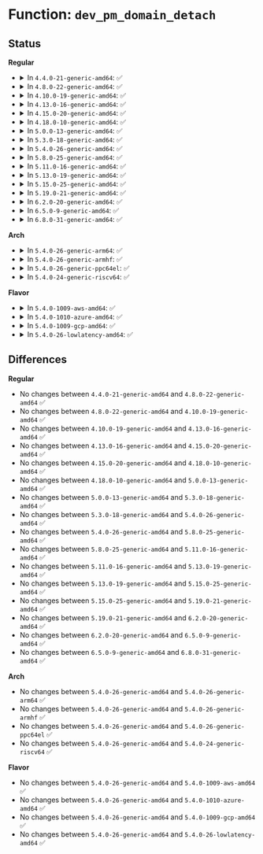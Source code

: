 # Function: <code>dev_pm_domain_detach</code>

## Status
<b>Regular</b>
<ul>
<li>
<details>
<summary>In <code>4.4.0-21-generic-amd64</code>: ✅</summary>

```c
void dev_pm_domain_detach(struct device * dev, bool power_off)
```

```json
{
  "name": "dev_pm_domain_detach",
  "collision_type": "Unique Global",
  "inline_type": "No",
  "funcs": [
    {
      "addr": 18446744071584434576,
      "name": "dev_pm_domain_detach",
      "external": true,
      "loc": "drivers/base/power/common.c:125",
      "file": "drivers/base/power/common.c",
      "inline": "seen, unknown",
      "caller_inline": [],
      "caller_func": [
        "drivers/base/platform.c:platform_drv_shutdown",
        "drivers/base/platform.c:platform_drv_remove",
        "drivers/base/platform.c:platform_drv_probe",
        "drivers/spi/spi.c:spi_drv_remove",
        "drivers/spi/spi.c:spi_drv_probe",
        "drivers/i2c/i2c-core.c:i2c_device_remove",
        "drivers/i2c/i2c-core.c:i2c_device_probe",
        "drivers/mmc/core/sdio_bus.c:sdio_bus_remove",
        "drivers/mmc/core/sdio_bus.c:sdio_bus_probe"
      ]
    }
  ],
  "symbols": [
    {
      "addr": 18446744071584434576,
      "name": "dev_pm_domain_detach",
      "section": ".text",
      "bind": "STB_GLOBAL",
      "size": 42
    }
  ]
}
```
</details>
</li>
<li>
<details>
<summary>In <code>4.8.0-22-generic-amd64</code>: ✅</summary>

```c
void dev_pm_domain_detach(struct device * dev, bool power_off)
```

```json
{
  "name": "dev_pm_domain_detach",
  "collision_type": "Unique Global",
  "inline_type": "No",
  "funcs": [
    {
      "addr": 18446744071584770448,
      "name": "dev_pm_domain_detach",
      "external": true,
      "loc": "drivers/base/power/common.c:127",
      "file": "drivers/base/power/common.c",
      "inline": "seen, unknown",
      "caller_inline": [],
      "caller_func": [
        "drivers/base/platform.c:platform_drv_remove",
        "drivers/base/platform.c:platform_drv_probe",
        "drivers/spi/spi.c:spi_drv_remove",
        "drivers/spi/spi.c:spi_drv_probe",
        "drivers/i2c/i2c-core.c:i2c_device_remove",
        "drivers/i2c/i2c-core.c:i2c_device_probe",
        "drivers/mmc/core/sdio_bus.c:sdio_bus_remove",
        "drivers/mmc/core/sdio_bus.c:sdio_bus_probe"
      ]
    }
  ],
  "symbols": [
    {
      "addr": 18446744071584770448,
      "name": "dev_pm_domain_detach",
      "section": ".text",
      "bind": "STB_GLOBAL",
      "size": 42
    }
  ]
}
```
</details>
</li>
<li>
<details>
<summary>In <code>4.10.0-19-generic-amd64</code>: ✅</summary>

```c
void dev_pm_domain_detach(struct device * dev, bool power_off)
```

```json
{
  "name": "dev_pm_domain_detach",
  "collision_type": "Unique Global",
  "inline_type": "No",
  "funcs": [
    {
      "addr": 18446744071584960848,
      "name": "dev_pm_domain_detach",
      "external": true,
      "loc": "drivers/base/power/common.c:127",
      "file": "drivers/base/power/common.c",
      "inline": "seen, unknown",
      "caller_inline": [],
      "caller_func": [
        "drivers/base/platform.c:platform_drv_remove",
        "drivers/base/platform.c:platform_drv_probe",
        "drivers/spi/spi.c:spi_drv_remove",
        "drivers/spi/spi.c:spi_drv_probe",
        "drivers/i2c/i2c-core.c:i2c_device_remove",
        "drivers/i2c/i2c-core.c:i2c_device_probe",
        "drivers/mmc/core/sdio_bus.c:sdio_bus_remove",
        "drivers/mmc/core/sdio_bus.c:sdio_bus_probe"
      ]
    }
  ],
  "symbols": [
    {
      "addr": 18446744071584960848,
      "name": "dev_pm_domain_detach",
      "section": ".text",
      "bind": "STB_GLOBAL",
      "size": 42
    }
  ]
}
```
</details>
</li>
<li>
<details>
<summary>In <code>4.13.0-16-generic-amd64</code>: ✅</summary>

```c
void dev_pm_domain_detach(struct device * dev, bool power_off)
```

```json
{
  "name": "dev_pm_domain_detach",
  "collision_type": "Unique Global",
  "inline_type": "No",
  "funcs": [
    {
      "addr": 18446744071585045520,
      "name": "dev_pm_domain_detach",
      "external": true,
      "loc": "drivers/base/power/common.c:127",
      "file": "drivers/base/power/common.c",
      "inline": "seen, unknown",
      "caller_inline": [],
      "caller_func": [
        "drivers/base/platform.c:platform_drv_remove",
        "drivers/base/platform.c:platform_drv_probe",
        "drivers/spi/spi.c:spi_drv_remove",
        "drivers/spi/spi.c:spi_drv_probe",
        "drivers/mmc/core/sdio_bus.c:sdio_bus_remove",
        "drivers/mmc/core/sdio_bus.c:sdio_bus_probe"
      ]
    }
  ],
  "symbols": [
    {
      "addr": 18446744071585045520,
      "name": "dev_pm_domain_detach",
      "section": ".text",
      "bind": "STB_GLOBAL",
      "size": 43
    }
  ]
}
```
</details>
</li>
<li>
<details>
<summary>In <code>4.15.0-20-generic-amd64</code>: ✅</summary>

```c
void dev_pm_domain_detach(struct device * dev, bool power_off)
```

```json
{
  "name": "dev_pm_domain_detach",
  "collision_type": "Unique Global",
  "inline_type": "No",
  "funcs": [
    {
      "addr": 18446744071585468336,
      "name": "dev_pm_domain_detach",
      "external": true,
      "loc": "drivers/base/power/common.c:127",
      "file": "drivers/base/power/common.c",
      "inline": "seen, unknown",
      "caller_inline": [],
      "caller_func": [
        "drivers/base/platform.c:platform_drv_remove",
        "drivers/base/platform.c:platform_drv_probe",
        "drivers/spi/spi.c:spi_drv_remove",
        "drivers/spi/spi.c:spi_drv_probe",
        "drivers/mmc/core/sdio_bus.c:sdio_bus_remove",
        "drivers/mmc/core/sdio_bus.c:sdio_bus_probe"
      ]
    }
  ],
  "symbols": [
    {
      "addr": 18446744071585468336,
      "name": "dev_pm_domain_detach",
      "section": ".text",
      "bind": "STB_GLOBAL",
      "size": 46
    }
  ]
}
```
</details>
</li>
<li>
<details>
<summary>In <code>4.18.0-10-generic-amd64</code>: ✅</summary>

```c
void dev_pm_domain_detach(struct device * dev, bool power_off)
```

```json
{
  "name": "dev_pm_domain_detach",
  "collision_type": "Unique Global",
  "inline_type": "No",
  "funcs": [
    {
      "addr": 18446744071585712224,
      "name": "dev_pm_domain_detach",
      "external": true,
      "loc": "drivers/base/power/common.c:168",
      "file": "drivers/base/power/common.c",
      "inline": "seen, unknown",
      "caller_inline": [],
      "caller_func": [
        "drivers/base/platform.c:platform_drv_remove",
        "drivers/base/platform.c:platform_drv_probe",
        "drivers/spi/spi.c:spi_drv_remove",
        "drivers/spi/spi.c:spi_drv_probe",
        "drivers/i2c/i2c-core-base.c:i2c_device_remove",
        "drivers/i2c/i2c-core-base.c:i2c_device_probe",
        "drivers/mmc/core/sdio_bus.c:sdio_bus_remove",
        "drivers/mmc/core/sdio_bus.c:sdio_bus_probe"
      ]
    }
  ],
  "symbols": [
    {
      "addr": 18446744071585712224,
      "name": "dev_pm_domain_detach",
      "section": ".text",
      "bind": "STB_GLOBAL",
      "size": 45
    }
  ]
}
```
</details>
</li>
<li>
<details>
<summary>In <code>5.0.0-13-generic-amd64</code>: ✅</summary>

```c
void dev_pm_domain_detach(struct device * dev, bool power_off)
```

```json
{
  "name": "dev_pm_domain_detach",
  "collision_type": "Unique Global",
  "inline_type": "No",
  "funcs": [
    {
      "addr": 18446744071585843888,
      "name": "dev_pm_domain_detach",
      "external": true,
      "loc": "drivers/base/power/common.c:185",
      "file": "drivers/base/power/common.c",
      "inline": "seen, unknown",
      "caller_inline": [],
      "caller_func": [
        "drivers/tty/serdev/core.c:serdev_drv_remove",
        "drivers/tty/serdev/core.c:serdev_drv_probe",
        "drivers/base/platform.c:platform_drv_remove",
        "drivers/base/platform.c:platform_drv_probe",
        "drivers/spi/spi.c:spi_drv_remove",
        "drivers/spi/spi.c:spi_drv_probe",
        "drivers/i2c/i2c-core-base.c:i2c_device_remove",
        "drivers/i2c/i2c-core-base.c:i2c_device_probe",
        "drivers/mmc/core/sdio_bus.c:sdio_bus_remove",
        "drivers/mmc/core/sdio_bus.c:sdio_bus_probe"
      ]
    }
  ],
  "symbols": [
    {
      "addr": 18446744071585843888,
      "name": "dev_pm_domain_detach",
      "section": ".text",
      "bind": "STB_GLOBAL",
      "size": 45
    }
  ]
}
```
</details>
</li>
<li>
<details>
<summary>In <code>5.3.0-18-generic-amd64</code>: ✅</summary>

```c
void dev_pm_domain_detach(struct device * dev, bool power_off)
```

```json
{
  "name": "dev_pm_domain_detach",
  "collision_type": "Unique Global",
  "inline_type": "No",
  "funcs": [
    {
      "addr": 18446744071586080096,
      "name": "dev_pm_domain_detach",
      "external": true,
      "loc": "drivers/base/power/common.c:183",
      "file": "drivers/base/power/common.c",
      "inline": "seen, unknown",
      "caller_inline": [],
      "caller_func": [
        "drivers/tty/serdev/core.c:serdev_drv_remove",
        "drivers/tty/serdev/core.c:serdev_drv_probe",
        "drivers/base/platform.c:platform_drv_remove",
        "drivers/base/platform.c:platform_drv_probe",
        "drivers/spi/spi.c:spi_drv_remove",
        "drivers/spi/spi.c:spi_drv_probe",
        "drivers/i2c/i2c-core-base.c:i2c_device_remove",
        "drivers/i2c/i2c-core-base.c:i2c_device_probe",
        "drivers/mmc/core/sdio_bus.c:sdio_bus_remove",
        "drivers/mmc/core/sdio_bus.c:sdio_bus_probe",
        "drivers/soundwire/bus_type.c:sdw_drv_remove",
        "drivers/soundwire/bus_type.c:sdw_drv_probe"
      ]
    }
  ],
  "symbols": [
    {
      "addr": 18446744071586080096,
      "name": "dev_pm_domain_detach",
      "section": ".text",
      "bind": "STB_GLOBAL",
      "size": 45
    }
  ]
}
```
</details>
</li>
<li>
<details>
<summary>In <code>5.4.0-26-generic-amd64</code>: ✅</summary>

```c
void dev_pm_domain_detach(struct device * dev, bool power_off)
```

```json
{
  "name": "dev_pm_domain_detach",
  "collision_type": "Unique Global",
  "inline_type": "No",
  "funcs": [
    {
      "addr": 18446744071586228528,
      "name": "dev_pm_domain_detach",
      "external": true,
      "loc": "drivers/base/power/common.c:183",
      "file": "drivers/base/power/common.c",
      "inline": "seen, unknown",
      "caller_inline": [],
      "caller_func": [
        "drivers/tty/serdev/core.c:serdev_drv_remove",
        "drivers/tty/serdev/core.c:serdev_drv_probe",
        "drivers/base/platform.c:platform_drv_remove",
        "drivers/base/platform.c:platform_drv_probe",
        "drivers/spi/spi.c:spi_drv_remove",
        "drivers/spi/spi.c:spi_drv_probe",
        "drivers/i2c/i2c-core-base.c:i2c_device_remove",
        "drivers/i2c/i2c-core-base.c:i2c_device_probe",
        "drivers/mmc/core/sdio_bus.c:sdio_bus_remove",
        "drivers/mmc/core/sdio_bus.c:sdio_bus_probe"
      ]
    }
  ],
  "symbols": [
    {
      "addr": 18446744071586228528,
      "name": "dev_pm_domain_detach",
      "section": ".text",
      "bind": "STB_GLOBAL",
      "size": 45
    }
  ]
}
```
</details>
</li>
<li>
<details>
<summary>In <code>5.8.0-25-generic-amd64</code>: ✅</summary>

```c
void dev_pm_domain_detach(struct device * dev, bool power_off)
```

```json
{
  "name": "dev_pm_domain_detach",
  "collision_type": "Unique Global",
  "inline_type": "No",
  "funcs": [
    {
      "addr": 18446744071586994448,
      "name": "dev_pm_domain_detach",
      "external": true,
      "loc": "drivers/base/power/common.c:183",
      "file": "drivers/base/power/common.c",
      "inline": "seen, unknown",
      "caller_inline": [],
      "caller_func": [
        "drivers/tty/serdev/core.c:serdev_drv_remove",
        "drivers/tty/serdev/core.c:serdev_drv_probe",
        "drivers/base/platform.c:platform_drv_remove",
        "drivers/base/platform.c:platform_drv_probe",
        "drivers/spi/spi.c:spi_drv_remove",
        "drivers/spi/spi.c:spi_drv_probe",
        "drivers/i2c/i2c-core-base.c:i2c_device_remove",
        "drivers/i2c/i2c-core-base.c:i2c_device_probe",
        "drivers/opp/core.c:_opp_detach_genpd",
        "drivers/mmc/core/sdio_bus.c:sdio_bus_remove",
        "drivers/mmc/core/sdio_bus.c:sdio_bus_probe"
      ]
    }
  ],
  "symbols": [
    {
      "addr": 18446744071586994448,
      "name": "dev_pm_domain_detach",
      "section": ".text",
      "bind": "STB_GLOBAL",
      "size": 45
    }
  ]
}
```
</details>
</li>
<li>
<details>
<summary>In <code>5.11.0-16-generic-amd64</code>: ✅</summary>

```c
void dev_pm_domain_detach(struct device * dev, bool power_off)
```

```json
{
  "name": "dev_pm_domain_detach",
  "collision_type": "Unique Global",
  "inline_type": "No",
  "funcs": [
    {
      "addr": 18446744071587079200,
      "name": "dev_pm_domain_detach",
      "external": true,
      "loc": "drivers/base/power/common.c:183",
      "file": "drivers/base/power/common.c",
      "inline": "seen, unknown",
      "caller_inline": [],
      "caller_func": [
        "drivers/tty/serdev/core.c:serdev_drv_remove",
        "drivers/tty/serdev/core.c:serdev_drv_probe",
        "drivers/base/platform.c:platform_remove",
        "drivers/base/platform.c:platform_probe",
        "drivers/base/auxiliary.c:auxiliary_bus_remove",
        "drivers/base/auxiliary.c:auxiliary_bus_probe",
        "drivers/spi/spi.c:spi_remove",
        "drivers/spi/spi.c:spi_probe",
        "drivers/i2c/i2c-core-base.c:i2c_device_remove",
        "drivers/i2c/i2c-core-base.c:i2c_device_probe",
        "drivers/mmc/core/sdio_bus.c:sdio_bus_remove",
        "drivers/mmc/core/sdio_bus.c:sdio_bus_probe"
      ]
    }
  ],
  "symbols": [
    {
      "addr": 18446744071587079200,
      "name": "dev_pm_domain_detach",
      "section": ".text",
      "bind": "STB_GLOBAL",
      "size": 45
    }
  ]
}
```
</details>
</li>
<li>
<details>
<summary>In <code>5.13.0-19-generic-amd64</code>: ✅</summary>

```c
void dev_pm_domain_detach(struct device * dev, bool power_off)
```

```json
{
  "name": "dev_pm_domain_detach",
  "collision_type": "Unique Global",
  "inline_type": "No",
  "funcs": [
    {
      "addr": 18446744071586965472,
      "name": "dev_pm_domain_detach",
      "external": true,
      "loc": "drivers/base/power/common.c:183",
      "file": "drivers/base/power/common.c",
      "inline": "seen, unknown",
      "caller_inline": [],
      "caller_func": [
        "drivers/tty/serdev/core.c:serdev_drv_remove",
        "drivers/tty/serdev/core.c:serdev_drv_probe",
        "drivers/base/platform.c:platform_remove",
        "drivers/base/platform.c:platform_probe",
        "drivers/base/auxiliary.c:auxiliary_bus_remove",
        "drivers/base/auxiliary.c:auxiliary_bus_probe",
        "drivers/spi/spi.c:spi_remove",
        "drivers/spi/spi.c:spi_probe",
        "drivers/i2c/i2c-core-base.c:i2c_device_remove",
        "drivers/i2c/i2c-core-base.c:i2c_device_probe",
        "drivers/mmc/core/sdio_bus.c:sdio_bus_remove",
        "drivers/mmc/core/sdio_bus.c:sdio_bus_probe"
      ]
    }
  ],
  "symbols": [
    {
      "addr": 18446744071586965472,
      "name": "dev_pm_domain_detach",
      "section": ".text",
      "bind": "STB_GLOBAL",
      "size": 45
    }
  ]
}
```
</details>
</li>
<li>
<details>
<summary>In <code>5.15.0-25-generic-amd64</code>: ✅</summary>

```c
void dev_pm_domain_detach(struct device * dev, bool power_off)
```

```json
{
  "name": "dev_pm_domain_detach",
  "collision_type": "Unique Global",
  "inline_type": "No",
  "funcs": [
    {
      "addr": 18446744071587531616,
      "name": "dev_pm_domain_detach",
      "external": true,
      "loc": "drivers/base/power/common.c:183",
      "file": "drivers/base/power/common.c",
      "inline": "seen, unknown",
      "caller_inline": [],
      "caller_func": [
        "drivers/tty/serdev/core.c:serdev_drv_remove",
        "drivers/tty/serdev/core.c:serdev_drv_probe",
        "drivers/base/platform.c:platform_remove",
        "drivers/base/platform.c:platform_probe",
        "drivers/base/auxiliary.c:auxiliary_bus_remove",
        "drivers/base/auxiliary.c:auxiliary_bus_probe",
        "drivers/spi/spi.c:spi_remove",
        "drivers/spi/spi.c:spi_probe",
        "drivers/i2c/i2c-core-base.c:i2c_device_remove",
        "drivers/i2c/i2c-core-base.c:i2c_device_probe",
        "drivers/mmc/core/sdio_bus.c:sdio_bus_remove",
        "drivers/mmc/core/sdio_bus.c:sdio_bus_probe"
      ]
    }
  ],
  "symbols": [
    {
      "addr": 18446744071587531616,
      "name": "dev_pm_domain_detach",
      "section": ".text",
      "bind": "STB_GLOBAL",
      "size": 45
    }
  ]
}
```
</details>
</li>
<li>
<details>
<summary>In <code>5.19.0-21-generic-amd64</code>: ✅</summary>

```c
void dev_pm_domain_detach(struct device * dev, bool power_off)
```

```json
{
  "name": "dev_pm_domain_detach",
  "collision_type": "Unique Global",
  "inline_type": "No",
  "funcs": [
    {
      "addr": 18446744071588862480,
      "name": "dev_pm_domain_detach",
      "external": true,
      "loc": "drivers/base/power/common.c:183",
      "file": "drivers/base/power/common.c",
      "inline": "seen, unknown",
      "caller_inline": [],
      "caller_func": [
        "drivers/tty/serdev/core.c:serdev_drv_remove",
        "drivers/tty/serdev/core.c:serdev_drv_probe",
        "drivers/base/platform.c:platform_remove",
        "drivers/base/platform.c:platform_probe",
        "drivers/base/auxiliary.c:auxiliary_bus_remove",
        "drivers/base/auxiliary.c:auxiliary_bus_probe",
        "drivers/spi/spi.c:spi_remove",
        "drivers/spi/spi.c:spi_probe",
        "drivers/i2c/i2c-core-base.c:i2c_device_remove",
        "drivers/i2c/i2c-core-base.c:i2c_device_probe",
        "drivers/mmc/core/sdio_bus.c:sdio_bus_remove",
        "drivers/mmc/core/sdio_bus.c:sdio_bus_probe"
      ]
    }
  ],
  "symbols": [
    {
      "addr": 18446744071588862480,
      "name": "dev_pm_domain_detach",
      "section": ".text",
      "bind": "STB_GLOBAL",
      "size": 65
    }
  ]
}
```
</details>
</li>
<li>
<details>
<summary>In <code>6.2.0-20-generic-amd64</code>: ✅</summary>

```c
void dev_pm_domain_detach(struct device * dev, bool power_off)
```

```json
{
  "name": "dev_pm_domain_detach",
  "collision_type": "Unique Global",
  "inline_type": "No",
  "funcs": [
    {
      "addr": 18446744071590369520,
      "name": "dev_pm_domain_detach",
      "external": true,
      "loc": "drivers/base/power/common.c:183",
      "file": "drivers/base/power/common.c",
      "inline": "seen, unknown",
      "caller_inline": [],
      "caller_func": [
        "drivers/tty/serdev/core.c:serdev_drv_remove",
        "drivers/tty/serdev/core.c:serdev_drv_probe",
        "drivers/base/platform.c:platform_remove",
        "drivers/base/platform.c:platform_probe",
        "drivers/base/auxiliary.c:auxiliary_bus_remove",
        "drivers/base/auxiliary.c:auxiliary_bus_probe",
        "drivers/spi/spi.c:spi_remove",
        "drivers/spi/spi.c:spi_probe",
        "drivers/i2c/i2c-core-base.c:i2c_device_remove",
        "drivers/i2c/i2c-core-base.c:i2c_device_probe",
        "drivers/mmc/core/sdio_bus.c:sdio_bus_remove",
        "drivers/mmc/core/sdio_bus.c:sdio_bus_probe"
      ]
    }
  ],
  "symbols": [
    {
      "addr": 18446744071590369520,
      "name": "dev_pm_domain_detach",
      "section": ".text",
      "bind": "STB_GLOBAL",
      "size": 65
    }
  ]
}
```
</details>
</li>
<li>
<details>
<summary>In <code>6.5.0-9-generic-amd64</code>: ✅</summary>

```c
void dev_pm_domain_detach(struct device * dev, bool power_off)
```

```json
{
  "name": "dev_pm_domain_detach",
  "collision_type": "Unique Global",
  "inline_type": "No",
  "funcs": [
    {
      "addr": 18446744071590690016,
      "name": "dev_pm_domain_detach",
      "external": true,
      "loc": "drivers/base/power/common.c:183",
      "file": "drivers/base/power/common.c",
      "inline": "seen, unknown",
      "caller_inline": [],
      "caller_func": [
        "drivers/tty/serdev/core.c:serdev_drv_remove",
        "drivers/tty/serdev/core.c:serdev_drv_probe",
        "drivers/base/platform.c:platform_remove",
        "drivers/base/platform.c:platform_probe",
        "drivers/base/auxiliary.c:auxiliary_bus_remove",
        "drivers/base/auxiliary.c:auxiliary_bus_probe",
        "drivers/spi/spi.c:spi_remove",
        "drivers/spi/spi.c:spi_probe",
        "drivers/i2c/i2c-core-base.c:i2c_device_remove",
        "drivers/i2c/i2c-core-base.c:i2c_device_probe",
        "drivers/mmc/core/sdio_bus.c:sdio_bus_remove",
        "drivers/mmc/core/sdio_bus.c:sdio_bus_probe"
      ]
    }
  ],
  "symbols": [
    {
      "addr": 18446744071590690016,
      "name": "dev_pm_domain_detach",
      "section": ".text",
      "bind": "STB_GLOBAL",
      "size": 65
    }
  ]
}
```
</details>
</li>
<li>
<details>
<summary>In <code>6.8.0-31-generic-amd64</code>: ✅</summary>

```c
void dev_pm_domain_detach(struct device * dev, bool power_off)
```

```json
{
  "name": "dev_pm_domain_detach",
  "collision_type": "Unique Global",
  "inline_type": "No",
  "funcs": [
    {
      "addr": 18446744071591051472,
      "name": "dev_pm_domain_detach",
      "external": true,
      "loc": "drivers/base/power/common.c:183",
      "file": "drivers/base/power/common.c",
      "inline": "seen, unknown",
      "caller_inline": [],
      "caller_func": [
        "drivers/tty/serdev/core.c:serdev_drv_remove",
        "drivers/tty/serdev/core.c:serdev_drv_probe",
        "drivers/base/platform.c:platform_remove",
        "drivers/base/platform.c:platform_probe",
        "drivers/base/auxiliary.c:auxiliary_bus_remove",
        "drivers/base/auxiliary.c:auxiliary_bus_probe",
        "drivers/spi/spi.c:spi_remove",
        "drivers/spi/spi.c:spi_probe",
        "drivers/i2c/i2c-core-base.c:i2c_device_remove",
        "drivers/i2c/i2c-core-base.c:i2c_device_probe",
        "drivers/opp/core.c:dev_pm_opp_set_config",
        "drivers/opp/core.c:_opp_clear_config",
        "drivers/mmc/core/sdio_bus.c:sdio_bus_remove",
        "drivers/mmc/core/sdio_bus.c:sdio_bus_probe"
      ]
    }
  ],
  "symbols": [
    {
      "addr": 18446744071591051472,
      "name": "dev_pm_domain_detach",
      "section": ".text",
      "bind": "STB_GLOBAL",
      "size": 65
    }
  ]
}
```
</details>
</li>
</ul>
<b>Arch</b>
<ul>
<li>
<details>
<summary>In <code>5.4.0-26-generic-arm64</code>: ✅</summary>

```c
void dev_pm_domain_detach(struct device * dev, bool power_off)
```

```json
{
  "name": "dev_pm_domain_detach",
  "collision_type": "Unique Global",
  "inline_type": "No",
  "funcs": [
    {
      "addr": 18446603336499040576,
      "name": "dev_pm_domain_detach",
      "external": true,
      "loc": "drivers/base/power/common.c:183",
      "file": "drivers/base/power/common.c",
      "inline": "seen, unknown",
      "caller_inline": [],
      "caller_func": [
        "drivers/amba/bus.c:amba_device_try_add",
        "drivers/amba/bus.c:amba_device_try_add",
        "drivers/amba/bus.c:amba_device_try_add",
        "drivers/amba/bus.c:amba_device_try_add",
        "drivers/amba/bus.c:amba_remove",
        "drivers/amba/bus.c:amba_probe",
        "drivers/amba/bus.c:amba_probe",
        "drivers/tty/serdev/core.c:serdev_drv_remove",
        "drivers/tty/serdev/core.c:serdev_drv_probe",
        "drivers/base/platform.c:platform_drv_remove",
        "drivers/base/platform.c:platform_drv_probe",
        "drivers/spi/spi.c:spi_drv_remove",
        "drivers/spi/spi.c:spi_drv_probe",
        "drivers/i2c/i2c-core-base.c:i2c_device_remove",
        "drivers/i2c/i2c-core-base.c:i2c_device_probe",
        "drivers/mmc/core/sdio_bus.c:sdio_bus_remove",
        "drivers/mmc/core/sdio_bus.c:sdio_bus_remove",
        "drivers/mmc/core/sdio_bus.c:sdio_bus_probe"
      ]
    }
  ],
  "symbols": [
    {
      "addr": 18446603336499040576,
      "name": "dev_pm_domain_detach",
      "section": ".text",
      "bind": "STB_GLOBAL",
      "size": 68
    }
  ]
}
```
</details>
</li>
<li>
<details>
<summary>In <code>5.4.0-26-generic-armhf</code>: ✅</summary>

```c
void dev_pm_domain_detach(struct device * dev, bool power_off)
```

```json
{
  "name": "dev_pm_domain_detach",
  "collision_type": "Unique Global",
  "inline_type": "No",
  "funcs": [
    {
      "addr": 3231599108,
      "name": "dev_pm_domain_detach",
      "external": true,
      "loc": "drivers/base/power/common.c:183",
      "file": "drivers/base/power/common.c",
      "inline": "seen, unknown",
      "caller_inline": [],
      "caller_func": [
        "drivers/amba/bus.c:amba_device_try_add",
        "drivers/amba/bus.c:amba_device_try_add",
        "drivers/amba/bus.c:amba_device_try_add",
        "drivers/amba/bus.c:amba_remove",
        "drivers/amba/bus.c:amba_probe",
        "drivers/tty/serdev/core.c:serdev_drv_remove",
        "drivers/tty/serdev/core.c:serdev_drv_probe",
        "drivers/base/platform.c:platform_drv_remove",
        "drivers/base/platform.c:platform_drv_probe",
        "drivers/spi/spi.c:spi_drv_remove",
        "drivers/spi/spi.c:spi_drv_probe",
        "drivers/i2c/i2c-core-base.c:i2c_device_remove",
        "drivers/i2c/i2c-core-base.c:i2c_device_probe",
        "drivers/opp/core.c:_opp_detach_genpd",
        "drivers/mmc/core/sdio_bus.c:sdio_bus_remove",
        "drivers/mmc/core/sdio_bus.c:sdio_bus_probe"
      ]
    }
  ],
  "symbols": [
    {
      "addr": 3231599108,
      "name": "dev_pm_domain_detach",
      "section": ".text",
      "bind": "STB_GLOBAL",
      "size": 52
    }
  ]
}
```
</details>
</li>
<li>
<details>
<summary>In <code>5.4.0-26-generic-ppc64el</code>: ✅</summary>

```c
void dev_pm_domain_detach(struct device * dev, bool power_off)
```

```json
{
  "name": "dev_pm_domain_detach",
  "collision_type": "Unique Global",
  "inline_type": "No",
  "funcs": [
    {
      "addr": 13835058055292211872,
      "name": "dev_pm_domain_detach",
      "external": true,
      "loc": "drivers/base/power/common.c:183",
      "file": "drivers/base/power/common.c",
      "inline": "seen, unknown",
      "caller_inline": [],
      "caller_func": [
        "drivers/tty/serdev/core.c:serdev_drv_remove",
        "drivers/tty/serdev/core.c:serdev_drv_probe",
        "drivers/base/platform.c:platform_drv_remove",
        "drivers/base/platform.c:platform_drv_probe",
        "drivers/spi/spi.c:spi_drv_remove",
        "drivers/spi/spi.c:spi_drv_probe",
        "drivers/i2c/i2c-core-base.c:i2c_device_remove",
        "drivers/i2c/i2c-core-base.c:i2c_device_probe",
        "drivers/opp/core.c:_opp_detach_genpd",
        "drivers/mmc/core/sdio_bus.c:sdio_bus_remove",
        "drivers/mmc/core/sdio_bus.c:sdio_bus_probe"
      ]
    }
  ],
  "symbols": [
    {
      "addr": 13835058055292211872,
      "name": "dev_pm_domain_detach",
      "section": ".text",
      "bind": "STB_GLOBAL",
      "size": 84
    }
  ]
}
```
</details>
</li>
<li>
<details>
<summary>In <code>5.4.0-24-generic-riscv64</code>: ✅</summary>

```c
void dev_pm_domain_detach(struct device * dev, bool power_off)
```

```json
{
  "name": "dev_pm_domain_detach",
  "collision_type": "Unique Global",
  "inline_type": "No",
  "funcs": [
    {
      "addr": 18446743936276401182,
      "name": "dev_pm_domain_detach",
      "external": true,
      "loc": "drivers/base/power/common.c:183",
      "file": "drivers/base/power/common.c",
      "inline": "seen, unknown",
      "caller_inline": [],
      "caller_func": [
        "drivers/tty/serdev/core.c:serdev_drv_remove",
        "drivers/tty/serdev/core.c:serdev_drv_probe",
        "drivers/base/platform.c:platform_drv_remove",
        "drivers/base/platform.c:platform_drv_probe",
        "drivers/spi/spi.c:spi_drv_remove",
        "drivers/spi/spi.c:spi_drv_probe",
        "drivers/i2c/i2c-core-base.c:i2c_device_remove",
        "drivers/i2c/i2c-core-base.c:i2c_device_probe",
        "drivers/opp/core.c:_opp_detach_genpd",
        "drivers/mmc/core/sdio_bus.c:sdio_bus_remove",
        "drivers/mmc/core/sdio_bus.c:sdio_bus_probe"
      ]
    }
  ],
  "symbols": [
    {
      "addr": 18446743936276401182,
      "name": "dev_pm_domain_detach",
      "section": ".text",
      "bind": "STB_GLOBAL",
      "size": 54
    }
  ]
}
```
</details>
</li>
</ul>
<b>Flavor</b>
<ul>
<li>
<details>
<summary>In <code>5.4.0-1009-aws-amd64</code>: ✅</summary>

```c
void dev_pm_domain_detach(struct device * dev, bool power_off)
```

```json
{
  "name": "dev_pm_domain_detach",
  "collision_type": "Unique Global",
  "inline_type": "No",
  "funcs": [
    {
      "addr": 18446744071585988736,
      "name": "dev_pm_domain_detach",
      "external": true,
      "loc": "drivers/base/power/common.c:183",
      "file": "drivers/base/power/common.c",
      "inline": "seen, unknown",
      "caller_inline": [],
      "caller_func": [
        "drivers/tty/serdev/core.c:serdev_drv_remove",
        "drivers/tty/serdev/core.c:serdev_drv_probe",
        "drivers/base/platform.c:platform_drv_remove",
        "drivers/base/platform.c:platform_drv_probe",
        "drivers/spi/spi.c:spi_drv_remove",
        "drivers/spi/spi.c:spi_drv_probe",
        "drivers/mmc/core/sdio_bus.c:sdio_bus_remove",
        "drivers/mmc/core/sdio_bus.c:sdio_bus_probe"
      ]
    }
  ],
  "symbols": [
    {
      "addr": 18446744071585988736,
      "name": "dev_pm_domain_detach",
      "section": ".text",
      "bind": "STB_GLOBAL",
      "size": 45
    }
  ]
}
```
</details>
</li>
<li>
<details>
<summary>In <code>5.4.0-1010-azure-amd64</code>: ✅</summary>

```c
void dev_pm_domain_detach(struct device * dev, bool power_off)
```

```json
{
  "name": "dev_pm_domain_detach",
  "collision_type": "Unique Global",
  "inline_type": "No",
  "funcs": [
    {
      "addr": 18446744071585838000,
      "name": "dev_pm_domain_detach",
      "external": true,
      "loc": "drivers/base/power/common.c:183",
      "file": "drivers/base/power/common.c",
      "inline": "seen, unknown",
      "caller_inline": [],
      "caller_func": [
        "drivers/base/platform.c:platform_drv_remove",
        "drivers/base/platform.c:platform_drv_probe",
        "drivers/spi/spi.c:spi_drv_remove",
        "drivers/spi/spi.c:spi_drv_probe"
      ]
    }
  ],
  "symbols": [
    {
      "addr": 18446744071585838000,
      "name": "dev_pm_domain_detach",
      "section": ".text",
      "bind": "STB_GLOBAL",
      "size": 45
    }
  ]
}
```
</details>
</li>
<li>
<details>
<summary>In <code>5.4.0-1009-gcp-amd64</code>: ✅</summary>

```c
void dev_pm_domain_detach(struct device * dev, bool power_off)
```

```json
{
  "name": "dev_pm_domain_detach",
  "collision_type": "Unique Global",
  "inline_type": "No",
  "funcs": [
    {
      "addr": 18446744071586178544,
      "name": "dev_pm_domain_detach",
      "external": true,
      "loc": "drivers/base/power/common.c:183",
      "file": "drivers/base/power/common.c",
      "inline": "seen, unknown",
      "caller_inline": [],
      "caller_func": [
        "drivers/tty/serdev/core.c:serdev_drv_remove",
        "drivers/tty/serdev/core.c:serdev_drv_probe",
        "drivers/base/platform.c:platform_drv_remove",
        "drivers/base/platform.c:platform_drv_probe",
        "drivers/spi/spi.c:spi_drv_remove",
        "drivers/spi/spi.c:spi_drv_probe",
        "drivers/i2c/i2c-core-base.c:i2c_device_remove",
        "drivers/i2c/i2c-core-base.c:i2c_device_probe",
        "drivers/mmc/core/sdio_bus.c:sdio_bus_remove",
        "drivers/mmc/core/sdio_bus.c:sdio_bus_probe"
      ]
    }
  ],
  "symbols": [
    {
      "addr": 18446744071586178544,
      "name": "dev_pm_domain_detach",
      "section": ".text",
      "bind": "STB_GLOBAL",
      "size": 45
    }
  ]
}
```
</details>
</li>
<li>
<details>
<summary>In <code>5.4.0-26-lowlatency-amd64</code>: ✅</summary>

```c
void dev_pm_domain_detach(struct device * dev, bool power_off)
```

```json
{
  "name": "dev_pm_domain_detach",
  "collision_type": "Unique Global",
  "inline_type": "No",
  "funcs": [
    {
      "addr": 18446744071586287168,
      "name": "dev_pm_domain_detach",
      "external": true,
      "loc": "drivers/base/power/common.c:183",
      "file": "drivers/base/power/common.c",
      "inline": "seen, unknown",
      "caller_inline": [],
      "caller_func": [
        "drivers/tty/serdev/core.c:serdev_drv_remove",
        "drivers/tty/serdev/core.c:serdev_drv_probe",
        "drivers/base/platform.c:platform_drv_remove",
        "drivers/base/platform.c:platform_drv_probe",
        "drivers/spi/spi.c:spi_drv_remove",
        "drivers/spi/spi.c:spi_drv_probe",
        "drivers/i2c/i2c-core-base.c:i2c_device_remove",
        "drivers/i2c/i2c-core-base.c:i2c_device_probe",
        "drivers/mmc/core/sdio_bus.c:sdio_bus_remove",
        "drivers/mmc/core/sdio_bus.c:sdio_bus_probe"
      ]
    }
  ],
  "symbols": [
    {
      "addr": 18446744071586287168,
      "name": "dev_pm_domain_detach",
      "section": ".text",
      "bind": "STB_GLOBAL",
      "size": 45
    }
  ]
}
```
</details>
</li>
</ul>

## Differences
<b>Regular</b>
<ul>
<li>
No changes between <code>4.4.0-21-generic-amd64</code> and <code>4.8.0-22-generic-amd64</code> ✅
</li>
<li>
No changes between <code>4.8.0-22-generic-amd64</code> and <code>4.10.0-19-generic-amd64</code> ✅
</li>
<li>
No changes between <code>4.10.0-19-generic-amd64</code> and <code>4.13.0-16-generic-amd64</code> ✅
</li>
<li>
No changes between <code>4.13.0-16-generic-amd64</code> and <code>4.15.0-20-generic-amd64</code> ✅
</li>
<li>
No changes between <code>4.15.0-20-generic-amd64</code> and <code>4.18.0-10-generic-amd64</code> ✅
</li>
<li>
No changes between <code>4.18.0-10-generic-amd64</code> and <code>5.0.0-13-generic-amd64</code> ✅
</li>
<li>
No changes between <code>5.0.0-13-generic-amd64</code> and <code>5.3.0-18-generic-amd64</code> ✅
</li>
<li>
No changes between <code>5.3.0-18-generic-amd64</code> and <code>5.4.0-26-generic-amd64</code> ✅
</li>
<li>
No changes between <code>5.4.0-26-generic-amd64</code> and <code>5.8.0-25-generic-amd64</code> ✅
</li>
<li>
No changes between <code>5.8.0-25-generic-amd64</code> and <code>5.11.0-16-generic-amd64</code> ✅
</li>
<li>
No changes between <code>5.11.0-16-generic-amd64</code> and <code>5.13.0-19-generic-amd64</code> ✅
</li>
<li>
No changes between <code>5.13.0-19-generic-amd64</code> and <code>5.15.0-25-generic-amd64</code> ✅
</li>
<li>
No changes between <code>5.15.0-25-generic-amd64</code> and <code>5.19.0-21-generic-amd64</code> ✅
</li>
<li>
No changes between <code>5.19.0-21-generic-amd64</code> and <code>6.2.0-20-generic-amd64</code> ✅
</li>
<li>
No changes between <code>6.2.0-20-generic-amd64</code> and <code>6.5.0-9-generic-amd64</code> ✅
</li>
<li>
No changes between <code>6.5.0-9-generic-amd64</code> and <code>6.8.0-31-generic-amd64</code> ✅
</li>
</ul>
<b>Arch</b>
<ul>
<li>
No changes between <code>5.4.0-26-generic-amd64</code> and <code>5.4.0-26-generic-arm64</code> ✅
</li>
<li>
No changes between <code>5.4.0-26-generic-amd64</code> and <code>5.4.0-26-generic-armhf</code> ✅
</li>
<li>
No changes between <code>5.4.0-26-generic-amd64</code> and <code>5.4.0-26-generic-ppc64el</code> ✅
</li>
<li>
No changes between <code>5.4.0-26-generic-amd64</code> and <code>5.4.0-24-generic-riscv64</code> ✅
</li>
</ul>
<b>Flavor</b>
<ul>
<li>
No changes between <code>5.4.0-26-generic-amd64</code> and <code>5.4.0-1009-aws-amd64</code> ✅
</li>
<li>
No changes between <code>5.4.0-26-generic-amd64</code> and <code>5.4.0-1010-azure-amd64</code> ✅
</li>
<li>
No changes between <code>5.4.0-26-generic-amd64</code> and <code>5.4.0-1009-gcp-amd64</code> ✅
</li>
<li>
No changes between <code>5.4.0-26-generic-amd64</code> and <code>5.4.0-26-lowlatency-amd64</code> ✅
</li>
</ul>
